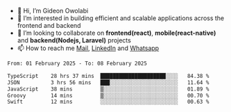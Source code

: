 - 👋 Hi, I’m Gideon Owolabi
- 👀 I’m interested in building efficient and scalable applications across the frontend and backend
- 💞️ I’m looking to collaborate on <b>frontend(react)</b>, <b>mobile(react-native)</b> and <b>backend(Nodejs, Laravel)</b> projects
- 📫 How to reach me <a href="mailto:gideoniyin2021@gmail.com">Mail</a>, <a href="https://www.linkedin.com/in/gideon-owolabi-9b667a232/">LinkedIn</a> and <a href="https://wa.me/2348055377085">Whatsapp</a>

<!---
gude1/gude1 is a ✨ special ✨ repository because its `README.md` (this file) appears on your GitHub profile.
You can click the Preview link to take a look at your changes.
--->

<!--START_SECTION:waka-->

```txt
From: 01 February 2025 - To: 08 February 2025

TypeScript    28 hrs 37 mins  █████████████████████░░░░   84.38 %
JSON          3 hrs 56 mins   ███░░░░░░░░░░░░░░░░░░░░░░   11.64 %
JavaScript    38 mins         ▒░░░░░░░░░░░░░░░░░░░░░░░░   01.89 %
Groovy        14 mins         ▒░░░░░░░░░░░░░░░░░░░░░░░░   00.70 %
Swift         12 mins         ░░░░░░░░░░░░░░░░░░░░░░░░░   00.63 %
```

<!--END_SECTION:waka-->
